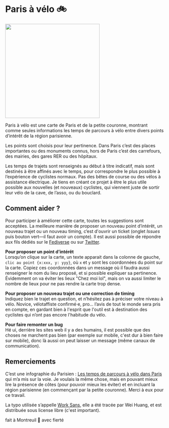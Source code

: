 # Paris à vélo 🚲
 
<img src="https://joachimesque.github.io/paris-velo-map/img/opengraph.jpg" width="300"/>

Paris à vélo est une carte de Paris et de la petite couronne, montrant comme seules informations les temps de parcours à vélo entre divers points d’intérêt de la région parisienne.

Les points sont choisis pour leur pertinence. Dans Paris c’est des places importantes ou des monuments connus, hors de Paris c’est des carrefours, des mairies, des gares RER ou des hôpitaux.

Les temps de trajets sont renseignés au début à titre indicatif, mais sont destinés à être affinés avec le temps, pour correspondre le plus possible à l’expérience de cyclistes normaux. Pas des bêtes de course ou des vélos à assistance électrique. Je tiens en créant ce projet à être le plus utile possible aux nouvelles (et nouveaux) cyclistes, qui viennent juste de sortir leur vélo de la cave, de l’asso, ou du bouclard.

## Comment aider ?

Pour participer à améliorer cette carte, toutes les suggestions sont acceptées. La meilleure manière de proposer un nouveau point d’intérêt, un nouveau trajet ou un nouveau timing, c’est d'ouvrir un ticket (onglet _Issues_ puis bouton vert—il faut avoir un compte). Il est aussi possible de répondre aux fils dédiés sur le [Fediverse](https://boitam.eu/@joachim/104122684640655166) ou sur [Twitter](https://twitter.com/joachimesque/status/1258144151658512385).

**Pour proposer un point d’intérêt**\
Lorsqu’on clique sur la carte, un texte apparait dans la colonne de gauche, `clic au point {x:xxx, y: yyy}`, où `x` et `y` sont les coordonnées du point sur la carte. Copiez ces coordonnées dans un message où il faudra aussi renseigner le nom du lieu proposé, et si possible expliquer sa pertinence. Évidemment on va éviter les lieux "Chez moi lol", mais on va aussi limiter le nombre de lieux pour ne pas rendre la carte trop dense.

**Pour proposer un nouveau trajet ou une correction de timing**\
Indiquez bien le trajet en question, et n’hésitez pas à préciser votre niveau à vélo. Novice, vélotaffiste confirmé·e, pro… l’avis de tout le monde sera pris en compte, en gardant bien à l'esprit que l'outil est à destination des cyclistes qui n’ont pas encore l'habitude du vélo.

**Pour faire remonter un bug**\
Hé ui, derrière les sites web il y a des humains, il est possible que des choses ne marchent pas bien (par exemple sur mobile, c'est dur à bien faire sur mobile), donc là aussi on peut laisser un message (même canaux de communication).

## Remerciements

C’est une infographie du Parisien : [Les temps de parcours à vélo dans Paris](http://www.leparisien.fr/info-paris-ile-de-france-oise/transports/greve-dans-les-transports-a-paris-les-temps-de-parcours-a-velo-en-une-infographie-21-12-2019-8222538.php) qui m’a mis sur la voie. Je voulais la même chose, mais en pouvant mieux lire la présence de côtes (pour pouvoir mieux les éviter) et en incluant la région parisienne (en commençant par la petite couronne). Merci à eux pour ce travail.

La typo utilisée s’appelle [Work Sans](https://github.com/weiweihuanghuang/Work-Sans), elle a été tracée par Wei Huang, et est distribuée sous license libre (c'est important).

fait à Montreuil 🍑 avec fierté
